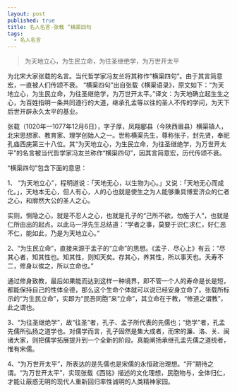```yaml
---
layout: post
published: true
title: 名人名言-张载 “横渠四句
tags:
  - 名人名言
---
```

> 为天地立心，为生民立命，为往圣继绝学，为万世开太平

为北宋大家张载的名言。当代哲学家冯友兰将其称作“横渠四句”。由于其言简意宏，一直被人们传颂不衰。
“横渠四句”出自张载《横渠语录》，原文如下：“为天地立心，为生民立命，为往圣继绝学，为万世开太平。”译文：为天地确立起生生之心，为百姓指明一条共同遵行的大道，继承孔孟等以往的圣人不传的学问，为天下后世开辟永久太平的基业。

张载（1020年—1077年12月6日），字子厚，凤翔郿县（今陕西眉县）横渠镇人，北宋思想家、教育家、理学创始人之一。世称横渠先生，尊称张子，封先贤，奉祀孔庙西庑第三十八位。其“为天地立心，为生民立命，为往圣继绝学，为万世开太平”的名言被当代哲学家冯友兰称作“横渠四句”，因其言简意宏，历代传颂不衰。

“横渠四句”包含下面的意思：

1、 “为天地立心”，程明道说：「天地无心，以生物为心。」又说：「天地无心而成化。」，天地本无心，但人有心，人的心也就是使生之为人能够秉具博爱济众的仁者之心，和廓然大公的圣人之心。

实则，恻隐之心，就是不忍人之心，也就是孔子的“己所不欲，勿施于人”，也就是仁所由出的起点。以此马一浮先生总结道：“学者之事，莫要于识仁求仁，好仁恶不仁，能如此，乃是为天地立心。”

2、“为生民立命”，直接来源于孟子的“立命”的思想。《孟子．尽心上》有云：“尽其心者，知其性也。知其性，则知天矣。存其心，养其性，所以事天也。夭寿不二，修身以俟之，所以立命也。”

通过修身致教，最后如果能而达到这样一种境界，即不管一个人的寿命是长是短，都能保持自己的性体全德，那么这个生命个体就可以说已经安身立命了。张载所标示的“为生民立命”，实即为“民吾同胞”来“立命”，其立命在于教，“修道之谓教”，此之谓也。

3、“为往圣继绝学”，故“往圣”者，孔子、孟子所代表的先儒也；“绝学”者，孔孟先儒所弘扬之道学也。对儒学而言，孔子固然是集大成者，而宋的濂、洛、关、闽诸大家，则把儒学拓展提升到一个全新的阶段。真能阐扬承继孔孟先儒之道统者，惟有宋儒。

4、“为万世开太平”，所表达的是先儒也是宋儒的永恒政治理想。“开”期待之谓。“为万世开太平”，实现张载《西铭》描述的文化理想，民胞物与，全体归仁，才能让蔽惑无明的现代人重新回归率性诚明的人类精神家园。
